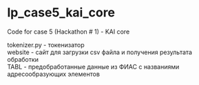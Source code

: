 # lp_case5_kai_core
Code for case 5 (Hackathon # 1) - KAI core

tokenizer.py - токенизатор  
website - сайт для загрузки csv файла и получения результата обработки  
TABL - предобработанные данные из  ФИАС с названиями адресообразующих элементов  
